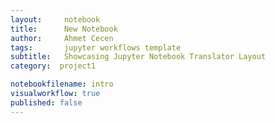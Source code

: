```yaml
---
layout:     notebook
title:      New Notebook
author:     Ahmet Cecen
tags: 		jupyter workflows template
subtitle:   Showcasing Jupyter Notebook Translator Layout
category:  project1

notebookfilename: intro
visualworkflow: true
published: false
---
```

